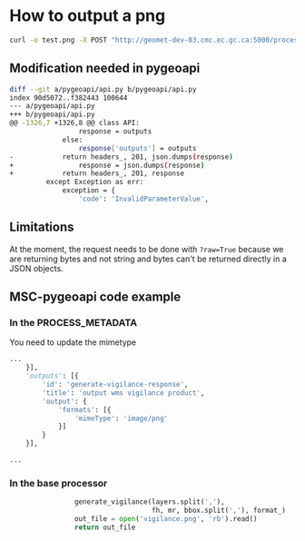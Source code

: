# How to output a png

```bash
curl -o test.png -X POST "http://geomet-dev-03.cmc.ec.gc.ca:5000/processes/generate-vigilance/jobs?raw=True" -H  "accept: application/json" -H  "Content-Type: application/json" -d "{\"inputs\":[{\"id\":\"layers\",\"value\":\"GEPS.DIAG.24_T8.ERGE15,GEPS.DIAG.24_T8.ERGE20,GEPS.DIAG.24_T8.ERGE25\"},{\"id\":\"forecast-hour\",\"value\":\"2020-07-05T00:00:00Z\"},{\"id\":\"model-run\",\"value\":\"2020-07-03T00:00:00Z\"},{\"id\":\"bbox\",\"value\":\"-158.203125, 83.215693, -44.296875, 36.879621\"},{\"id\":\"format\",\"value\":\"png\"}]}"
```

## Modification needed in pygeoapi

```bash
diff --git a/pygeoapi/api.py b/pygeoapi/api.py
index 90d5072..f382443 100644
--- a/pygeoapi/api.py
+++ b/pygeoapi/api.py
@@ -1326,7 +1326,8 @@ class API:
                 response = outputs
             else:
                 response['outputs'] = outputs
-            return headers_, 201, json.dumps(response)
+                response = json.dumps(response)
+            return headers_, 201, response
         except Exception as err:
             exception = {
                 'code': 'InvalidParameterValue',
```

## Limitations

At the moment, the request needs to be done with `?raw=True` because we are returning bytes and not string and bytes can't be returned directly in a JSON objects.

## MSC-pygeoapi code example

### In the PROCESS_METADATA

You need to update the mimetype

```python
...
    }],
    'outputs': [{
        'id': 'generate-vigilance-response',
        'title': 'output wms vigilance product',
        'output': {
            'formats': [{
                'mimeType': 'image/png'
            }]
        }
    }],

...
```

### In the base processor

```python
                generate_vigilance(layers.split(','),
                                   fh, mr, bbox.split(','), format_)
                out_file = open('vigilance.png', 'rb').read()
                return out_file
```
